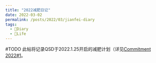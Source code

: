 ```yaml
---
title: "2022减肥日记"
date: 2022-03-02
permalink: /posts/2022/03/jianfei-diary
tags:
  - 📘Diary
  - 🍜Life
---
```


#TODO
此帖将记录QSD于2022.1.25开启的减肥计划（详见[Commitment 2022#1](http://qsdqsb.github.io/files/Commitments/Commitment_2022_1.pdf)。